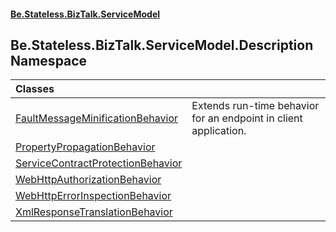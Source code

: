 #### [Be.Stateless.BizTalk.ServiceModel](README.md 'README')

## Be.Stateless.BizTalk.ServiceModel.Description Namespace

| Classes | |
| :--- | :--- |
| [FaultMessageMinificationBehavior](FaultMessageMinificationBehavior.md 'Be.Stateless.BizTalk.ServiceModel.Description.FaultMessageMinificationBehavior') | Extends run-time behavior for an endpoint in client application. |
| [PropertyPropagationBehavior](PropertyPropagationBehavior.md 'Be.Stateless.BizTalk.ServiceModel.Description.PropertyPropagationBehavior') | |
| [ServiceContractProtectionBehavior](ServiceContractProtectionBehavior.md 'Be.Stateless.BizTalk.ServiceModel.Description.ServiceContractProtectionBehavior') | |
| [WebHttpAuthorizationBehavior](WebHttpAuthorizationBehavior.md 'Be.Stateless.BizTalk.ServiceModel.Description.WebHttpAuthorizationBehavior') | |
| [WebHttpErrorInspectionBehavior](WebHttpErrorInspectionBehavior.md 'Be.Stateless.BizTalk.ServiceModel.Description.WebHttpErrorInspectionBehavior') | |
| [XmlResponseTranslationBehavior](XmlResponseTranslationBehavior.md 'Be.Stateless.BizTalk.ServiceModel.Description.XmlResponseTranslationBehavior') | |

